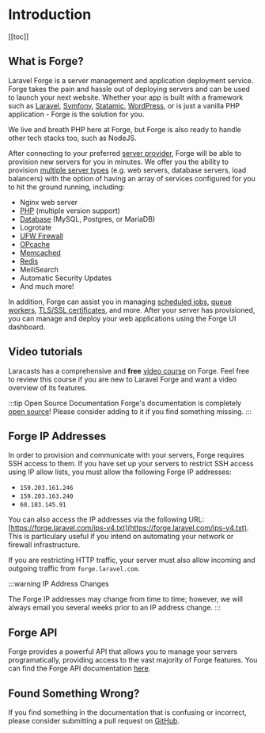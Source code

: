 # Introduction

[[toc]]

## What is Forge?

Laravel Forge is a server management and application deployment service. Forge takes the pain and hassle out of deploying servers and can be used to launch your next website. Whether your app is built with a framework such as <a href="https://github.com/laravel/laravel">Laravel</a>, <a href="https://github.com/symfony/symfony">Symfony</a>, <a href="https://statamic.com/">Statamic</a>, <a href="https://github.com/WordPress/WordPress">WordPress</a>, or is just a vanilla PHP application - Forge is the solution for you.

We live and breath PHP here at Forge, but Forge is also ready to handle other tech stacks too, such as NodeJS.

After connecting to your preferred [server provider](https://forge.laravel.com/docs/1.0/servers/providers.html), Forge will be able to provision new servers for you in minutes. We offer you the ability to provision [multiple server types](https://forge.laravel.com/docs/1.0/servers/types.html) (e.g. web servers, database servers, load balancers) with the option of having an array of services configured for you to hit the ground running, including:

- Nginx web server
- <a href="https://forge.laravel.com/docs/1.0/servers/php.html">PHP</a> (multiple version support)
- <a href="https://forge.laravel.com/docs/1.0/resources/databases.html">Database</a> (MySQL, Postgres, or MariaDB)
- Logrotate
- <a href="https://forge.laravel.com/docs/1.0/resources/network.html#firewalls">UFW Firewall</a>
- <a href="https://forge.laravel.com/docs/1.0/servers/php.html#opcache">OPcache</a>
- <a href="https://forge.laravel.com/docs/1.0/resources/caches.html">Memcached</a>
- <a href="https://forge.laravel.com/docs/1.0/resources/caches.html">Redis</a>
- MeiliSearch
- Automatic Security Updates
- And much more!

In addition, Forge can assist you in managing <a href="https://forge.laravel.com/docs/1.0/resources/scheduler.html">scheduled jobs</a>, <a href="https://forge.laravel.com/docs/1.0/sites/queues.html">queue workers</a>, <a href="https://forge.laravel.com/docs/1.0/sites/ssl.html">TLS/SSL certificates</a>, and more. After your server has provisioned, you can manage and deploy your web applications using the Forge UI dashboard.

## Video tutorials

Laracasts has a comprehensive and **free** [video course](https://laracasts.com/series/learn-laravel-forge) on Forge. Feel free to review this course if you are new to Laravel Forge and want a video overview of its features.

:::tip Open Source Documentation
Forge's documentation is completely [open source](https://github.com/laravel/forge-docs)! Please consider adding to it if you find something missing.
:::

## Forge IP Addresses

In order to provision and communicate with your servers, Forge requires SSH access to them. If you have set up your servers to restrict SSH access using IP allow lists, you must allow the following Forge IP addresses:

- `159.203.161.246`
- `159.203.163.240`
- `68.183.145.91`

You can also access the IP addresses via the following URL: [https://forge.laravel.com/ips-v4.txt](https://forge.laravel.com/ips-v4.txt). This is particulary useful if you intend on automating your network or firewall infrastructure.

If you are restricting HTTP traffic, your server must also allow incoming and outgoing traffic from `forge.laravel.com`.

:::warning IP Address Changes

The Forge IP addresses may change from time to time; however, we will always email you several weeks prior to an IP address change.
:::

## Forge API

Forge provides a powerful API that allows you to manage your servers programatically, providing access to the vast majority of Forge features. You can find the Forge API documentation [here](https://forge.laravel.com/api-documentation).

## Found Something Wrong?

If you find something in the documentation that is confusing or incorrect, please consider submitting a pull request on [GitHub](https://github.com/laravel/forge-docs).

